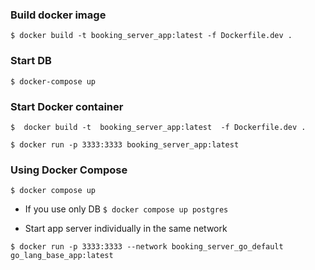 ### Build docker image
`
  $ docker build -t booking_server_app:latest -f Dockerfile.dev .
`

### Start DB
`
  $ docker-compose up
`

### Start Docker container
`
  $  docker build -t  booking_server_app:latest  -f Dockerfile.dev .
`


`
  $ docker run -p 3333:3333 booking_server_app:latest
`

### Using Docker Compose

`
  $ docker compose up
`

* If you use only DB
`
  $ docker compose up postgres
`

* Start app server individually in the same network

`
  $ docker run -p 3333:3333 --network booking_server_go_default go_lang_base_app:latest
`